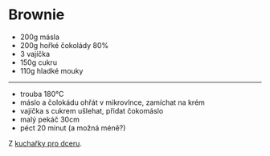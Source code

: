 # Brownie

* 200g másla
* 200g hořké čokolády 80%
* 3 vajíčka
* 150g cukru
* 110g hladké mouky

---

* trouba 180°C
* máslo a čolokádu ohřát v mikrovlnce, zamíchat na krém
* vajíčka s cukrem ušlehat, přidat čokomáslo
* malý pekáč 30cm
* péct 20 minut (a možná méně?)

Z [kuchařky pro dceru](https://www.kucharkaprodceru.cz/brownies-recept/).
